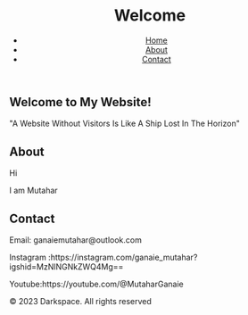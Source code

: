 <div class="left column">
<div 
<!DOCTYPE html>
<html lang="en">
<head>
    <meta charset="UTF-8">
    <meta name="viewport" content="width=device-width, initial-scale=1.0">
   <div                         
<style
        body {
            font-family: Arial, sans-serif;
        }
        header {
            background-color: #333;
            color: #fff;
            padding: 20px;
        }
        nav ul {
            list-style-type: none;
            margin: 0;
            padding: 0;
            overflow: hidden;
        }
        nav li {
            display:inline-block;
            margin-right: 10px;
        }
        nav a {
            color: #fff;
            text-decoration: none;
        }
        section {
            margin: 20px;
        }
        footer {
            background-color: #333;
            color: #fff;
            padding: 10px;
            text-align: center }</style>
</head>
<body>
    <header>
        <h1>Welcome</h1>
        <nav>
            <ul>
                <li><a href="index.html">Home</a></li>
                <li><a href="about.html">About</a></li>
                <li><a href="contact.html">Contact</a></li>
            </ul>
        </nav>
    </header>
 <section>
     <h2>Welcome to My Website!</h2>
        <p>"A Website Without Visitors Is Like A Ship Lost In The Horizon"</p>
    </section>
 <section>
        <h2>About</h2>
        <p>Hi</p>
        <p>I am Mutahar</p>
    </section>

<section>
        <h2>Contact</h2>
        <p>Email: ganaiemutahar@outlook.com</p>
        <p>Instagram :https://instagram.com/ganaie_mutahar?igshid=MzNlNGNkZWQ4Mg==</p>
        <p>Youtube:https://youtube.com/@MutaharGanaie</p>
    </section>

  <footer>
        &copy; 2023 Darkspace. All rights reserved
